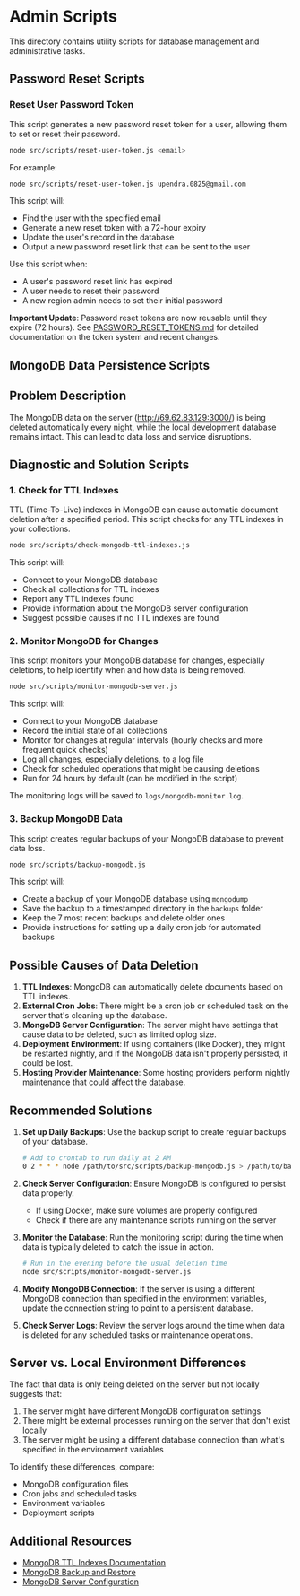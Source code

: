 # Admin Scripts

This directory contains utility scripts for database management and administrative tasks.

## Password Reset Scripts

### Reset User Password Token

This script generates a new password reset token for a user, allowing them to set or reset their password.

```bash
node src/scripts/reset-user-token.js <email>
```

For example:

```bash
node src/scripts/reset-user-token.js upendra.0825@gmail.com
```

This script will:

- Find the user with the specified email
- Generate a new reset token with a 72-hour expiry
- Update the user's record in the database
- Output a new password reset link that can be sent to the user

Use this script when:

- A user's password reset link has expired
- A user needs to reset their password
- A new region admin needs to set their initial password

**Important Update**: Password reset tokens are now reusable until they expire (72 hours). See [PASSWORD_RESET_TOKENS.md](./PASSWORD_RESET_TOKENS.md) for detailed documentation on the token system and recent changes.

## MongoDB Data Persistence Scripts

## Problem Description

The MongoDB data on the server (http://69.62.83.129:3000/) is being deleted automatically every night, while the local development database remains intact. This can lead to data loss and service disruptions.

## Diagnostic and Solution Scripts

### 1. Check for TTL Indexes

TTL (Time-To-Live) indexes in MongoDB can cause automatic document deletion after a specified period. This script checks for any TTL indexes in your collections.

```bash
node src/scripts/check-mongodb-ttl-indexes.js
```

This script will:

- Connect to your MongoDB database
- Check all collections for TTL indexes
- Report any TTL indexes found
- Provide information about the MongoDB server configuration
- Suggest possible causes if no TTL indexes are found

### 2. Monitor MongoDB for Changes

This script monitors your MongoDB database for changes, especially deletions, to help identify when and how data is being removed.

```bash
node src/scripts/monitor-mongodb-server.js
```

This script will:

- Connect to your MongoDB database
- Record the initial state of all collections
- Monitor for changes at regular intervals (hourly checks and more frequent quick checks)
- Log all changes, especially deletions, to a log file
- Check for scheduled operations that might be causing deletions
- Run for 24 hours by default (can be modified in the script)

The monitoring logs will be saved to `logs/mongodb-monitor.log`.

### 3. Backup MongoDB Data

This script creates regular backups of your MongoDB database to prevent data loss.

```bash
node src/scripts/backup-mongodb.js
```

This script will:

- Create a backup of your MongoDB database using `mongodump`
- Save the backup to a timestamped directory in the `backups` folder
- Keep the 7 most recent backups and delete older ones
- Provide instructions for setting up a daily cron job for automated backups

## Possible Causes of Data Deletion

1. **TTL Indexes**: MongoDB can automatically delete documents based on TTL indexes.
2. **External Cron Jobs**: There might be a cron job or scheduled task on the server that's cleaning up the database.
3. **MongoDB Server Configuration**: The server might have settings that cause data to be deleted, such as limited oplog size.
4. **Deployment Environment**: If using containers (like Docker), they might be restarted nightly, and if the MongoDB data isn't properly persisted, it could be lost.
5. **Hosting Provider Maintenance**: Some hosting providers perform nightly maintenance that could affect the database.

## Recommended Solutions

1. **Set up Daily Backups**: Use the backup script to create regular backups of your database.

   ```bash
   # Add to crontab to run daily at 2 AM
   0 2 * * * node /path/to/src/scripts/backup-mongodb.js > /path/to/backup.log 2>&1
   ```

2. **Check Server Configuration**: Ensure MongoDB is configured to persist data properly.

   - If using Docker, make sure volumes are properly configured
   - Check if there are any maintenance scripts running on the server

3. **Monitor the Database**: Run the monitoring script during the time when data is typically deleted to catch the issue in action.

   ```bash
   # Run in the evening before the usual deletion time
   node src/scripts/monitor-mongodb-server.js
   ```

4. **Modify MongoDB Connection**: If the server is using a different MongoDB connection than specified in the environment variables, update the connection string to point to a persistent database.

5. **Check Server Logs**: Review the server logs around the time when data is deleted for any scheduled tasks or maintenance operations.

## Server vs. Local Environment Differences

The fact that data is only being deleted on the server but not locally suggests that:

1. The server might have different MongoDB configuration settings
2. There might be external processes running on the server that don't exist locally
3. The server might be using a different database connection than what's specified in the environment variables

To identify these differences, compare:

- MongoDB configuration files
- Cron jobs and scheduled tasks
- Environment variables
- Deployment scripts

## Additional Resources

- [MongoDB TTL Indexes Documentation](https://www.mongodb.com/docs/manual/core/index-ttl/)
- [MongoDB Backup and Restore](https://www.mongodb.com/docs/manual/tutorial/backup-and-restore-tools/)
- [MongoDB Server Configuration](https://www.mongodb.com/docs/manual/reference/configuration-options/)
